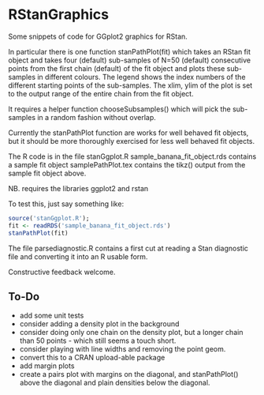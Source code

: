 RStanGraphics
=============

Some snippets of code for GGplot2 graphics for RStan.

In particular there is one function stanPathPlot(fit) which takes an RStan
fit object and takes four (default) sub-samples of N=50 (default) consecutive
points from the first chain (default) of the fit object and plots these
sub-samples in different colours.  The legend shows the index numbers of the 
different starting points of the sub-samples.  The xlim, ylim of the plot is
set to the output range of the entire chain from the fit object.

It requires a helper function chooseSubsamples() which will pick the
sub-samples in a random fashion without overlap.

Currently the stanPathPlot function are works for well behaved fit objects,
but it should be more thoroughly exercised for less well behaved fit objects.

The R code is in the file stanGgplot.R
sample_banana_fit_object.rds contains a sample fit object 
samplePathPlot.tex contains the tikz() output from the sample fit object above.

NB. requires the libraries ggplot2 and rstan

To test this, just say something like:

```R
source('stanGgplot.R');
fit <- readRDS('sample_banana_fit_object.rds')
stanPathPlot(fit)
```

The file parsediagnostic.R contains a first cut at reading a Stan
diagnostic file and converting it into an R usable form.

Constructive feedback welcome.


To-Do
-----
* add some unit tests
* consider adding a density plot in the background
* consider doing only one chain on the density plot, but a longer
  chain than 50 points - which still seems a touch short.
* consider playing with line widths and removing the point geom.
* convert this to a CRAN upload-able package
* add margin plots
* create a pairs plot with margins on the diagonal, and stanPathPlot()
  above the diagonal and plain densities below the diagonal.
